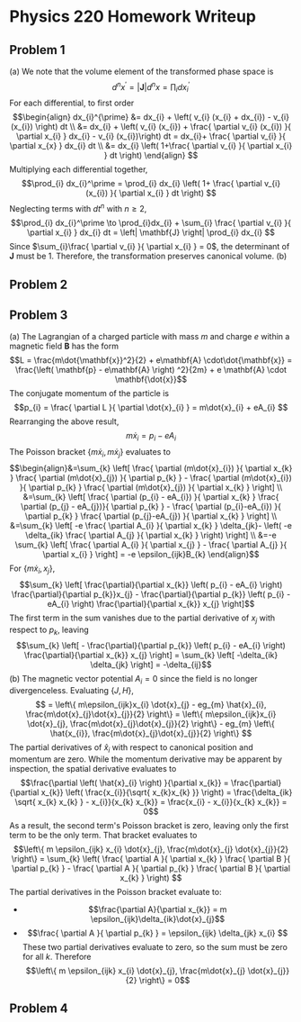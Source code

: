 # Physics 220 Homework Writeup
## Problem 1
(a) We note that the volume element of the transformed phase space is $$d^n x^\prime = \left| \mathbf{J} \right|  d^n x = \prod_{i} dx_{i}^\prime$$
For each differential, to first order $$\begin{align} dx_{i}^{\prime} &= dx_{i} + \left( v_{i} (x_{i} + dx_{i}) - v_{i} (x_{i}) \right) dt  \\
&= dx_{i} + \left( v_{i} (x_{i}) + \frac{ \partial v_{i} (x_{i}) }{ \partial x_{i} } dx_{i}  - v_{i} (x_{i})\right) dt = dx_{i}+ \frac{ \partial v_{i} }{ \partial x_{x} } dx_{i} dt  \\
&=  dx_{i} \left( 1+\frac{ \partial v_{i} }{ \partial x_{i} } dt \right)
\end{align} $$
Multiplying each differential together, $$\prod_{i} dx_{i}^\prime = \prod_{i} dx_{i} \left( 1+ \frac{ \partial v_{i} (x_{i}) }{ \partial x_{i} } dt \right) $$
Neglecting terms with $dt^n$ with $n \geq 2$, $$\prod_{i} dx_{i}^\prime \to \prod_{i}dx_{i} + \sum_{i} \frac{ \partial v_{i} }{ \partial x_{i} } dx_{i} dt = \left| \mathbf{J} \right| \prod_{i} dx_{i}  $$
Since $\sum_{i}\frac{ \partial v_{i} }{ \partial x_{i} } = 0$, the determinant of $\mathbf{J}$ must be 1. Therefore, the transformation preserves canonical volume.
(b)
## Problem 2
## Problem 3
(a) The Lagrangian of a charged particle with mass $m$ and charge $e$ within a magnetic field $\mathbf{B}$ has the form $$L = \frac{m\dot{\mathbf{x}}^2}{2} + e\mathbf{A} \cdot\dot{\mathbf{x}} = \frac{\left( \mathbf{p} - e\mathbf{A} \right) ^2}{2m} + e \mathbf{A} \cdot \mathbf{\dot{x}}$$
The conjugate momentum of the particle is $$p_{i} = \frac{ \partial L }{ \partial \dot{x}_{i} } = m\dot{x}_{i} + eA_{i} $$
Rearranging the above result, $$m\dot{x}_{i} = p_{i} - eA_{i}$$
The Poisson bracket $\left\{ m\dot{x}_{i} , m \dot{x}_{j} \right\}$ evaluates to $$\begin{align}&=\sum_{k} \left[ \frac{ \partial (m\dot{x}_{i}) }{ \partial x_{k} } \frac{ \partial (m\dot{x}_{j}) }{ \partial p_{k} }    - \frac{ \partial (m\dot{x}_{i}) }{ \partial p_{k} } \frac{ \partial (m\dot{x}_{j}) }{ \partial x_{k} } \right] \\
&=\sum_{k} \left[ \frac{ \partial (p_{i} - eA_{i}) }{ \partial x_{k} } \frac{ \partial (p_{j} - eA_{j})}{ \partial p_{k} }    - \frac{ \partial (p_{i}-eA_{i}) }{ \partial p_{k} } \frac{ \partial (p_{j}-eA_{j}) }{ \partial x_{k} } \right] \\
&=\sum_{k} \left[ -e \frac{ \partial A_{i} }{ \partial x_{k} } \delta_{jk}- \left( -e \delta_{ik} \frac{ \partial A_{j} }{ \partial x_{k} }  \right)   \right] \\
&=-e \sum_{k} \left[ \frac{ \partial A_{i} }{ \partial x_{j} }  - \frac{ \partial A_{j} }{ \partial x_{i} }  \right] = -e \epsilon_{ijk}B_{k}  \end{align}$$
For $\left\{ m\dot{x}_{i}, x_{j} \right\}$, $$\sum_{k} \left[ \frac{\partial}{\partial x_{k}} \left( p_{i} - eA_{i} \right) \frac{\partial}{\partial p_{k}}x_{j} - \frac{\partial}{\partial p_{k}} \left( p_{i} - eA_{i} \right) \frac{\partial}{\partial x_{k}} x_{j} \right]$$
The first term in the sum vanishes due to the partial derivative of $x_{j}$ with respect to $p_{k}$, leaving $$\sum_{k} \left[ - \frac{\partial}{\partial p_{k}} \left( p_{i} - eA_{i} \right) \frac{\partial}{\partial x_{k}} x_{j} \right] = \sum_{k} \left[ -\delta_{ik} \delta_{jk} \right] = -\delta_{ij}$$
(b) The magnetic vector potential $A_{i}=0$ since the field is no longer divergenceless. Evaluating $\left\{ J,H \right\}$, $$ = \left\{ m\epsilon_{ijk}x_{i} \dot{x}_{j} - eg_{m} \hat{x}_{i}, \frac{m\dot{x}_{j}\dot{x}_{j}}{2} \right\} = \left\{ m\epsilon_{ijk}x_{i} \dot{x}_{j}, \frac{m\dot{x}_{j}\dot{x}_{j}}{2} \right\} - eg_{m} \left\{ \hat{x_{i}}, \frac{m\dot{x}_{j}\dot{x}_{j}}{2} \right\}  $$
The partial derivatives of $\hat{x}_{i}$ with respect to canonical position and momentum are zero. While the momentum derivative may be apparent by inspection, the spatial derivative evaluates to $$\frac{\partial \left( \hat{x}_{i} \right) }{\partial x_{k}} = \frac{\partial}{\partial x_{k}} \left( \frac{x_{i}}{\sqrt{ x_{k}x_{k} }} \right) = \frac{\delta_{ik} \sqrt{ x_{k} x_{k} } - x_{i}}{x_{k} x_{k}} = \frac{x_{i} - x_{i}}{x_{k} x_{k}} = 0$$
As a result, the second term's Poisson bracket is zero, leaving only the first term to be the only term. That bracket evaluates to $$\left\{ m \epsilon_{ijk} x_{i} \dot{x}_{j}, \frac{m\dot{x}_{j} \dot{x}_{j}}{2} \right\} = \sum_{k} \left( \frac{ \partial A }{ \partial x_{k} } \frac{ \partial B }{ \partial p_{k} }  - \frac{ \partial A }{ \partial p_{k} } \frac{ \partial B }{ \partial x_{k} }  \right)  $$
The partial derivatives in the Poisson bracket evaluate to:
- $$\frac{\partial A}{\partial x_{k}} = m \epsilon_{ijk}\delta_{ik}\dot{x}_{j}$$
- $$\frac{ \partial A }{ \partial p_{k} } = \epsilon_{ijk} \delta_{jk} x_{i} $$
These two partial derivatives evaluate to zero, so the sum must be zero for all $k$. Therefore $$\left\{ m \epsilon_{ijk} x_{i} \dot{x}_{j}, \frac{m\dot{x}_{j} \dot{x}_{j}}{2} \right\} = 0$$
## Problem 4


